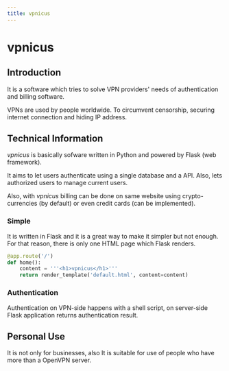 ```yaml
---
title: vpnicus
---
```


# vpnicus
## Introduction 
It is a software which tries to solve VPN providers' needs of authentication and billing software.


VPNs are used by people worldwide. To circumvent censorship, securing internet connection and hiding IP address.

## Technical Information
*vpnicus* is basically sofware written in Python and powered by Flask (web framework).

It aims to let users authenticate using a single database and a API. Also, lets authorized users to manage current users.


Also, with *vpnicus* billing can be done on same website using crypto-currencies (by default) or even credit cards (can be implemented).

### Simple

It is written in Flask and it is a great way to make it simpler but not enough. For that reason, there is only one HTML page which Flask renders.

```python
@app.route('/')
def home():
    content = '''<h1>vpnicus</h1>'''
    return render_template('default.html', content=content)
```

### Authentication 

Authentication on VPN-side happens with a shell script, on server-side Flask application returns authentication result.

## Personal Use
It is not only for businesses, also It is suitable for use of people who have more than a OpenVPN server.
